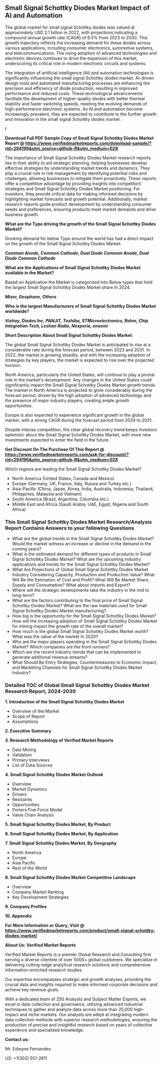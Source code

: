 <h2>Small Signal Schottky Diodes Market Impact of AI and Automation</h2><p>The global market for small signal Schottky diodes was valued at approximately USD 2.1 billion in 2022, with projections indicating a compound annual growth rate (CAGR) of 6.5% from 2023 to 2030. This growth trajectory reflects the increasing demand for these diodes across various applications, including consumer electronics, automotive systems, and telecommunications. The rising adoption of advanced technologies and electronic devices continues to drive the expansion of this market, underscoring its critical role in modern electronic circuits and systems.</p><p>The integration of artificial intelligence (AI) and automation technologies is significantly influencing the small signal Schottky diodes market. AI-driven design tools and automated manufacturing processes are enhancing the precision and efficiency of diode production, resulting in improved performance and reduced costs. These technological advancements facilitate the development of higher-quality diodes with better thermal stability and faster switching speeds, meeting the evolving demands of high-performance electronic systems. As AI and automation become increasingly prevalent, they are expected to contribute to the further growth and innovation in the small signal Schottky diodes market.</p>t</p><p id="" class=""><strong>Download Full PDF Sample Copy of Small Signal Schottky Diodes Market Report @ <a href="https://www.verifiedmarketreports.com/download-sample/?rid=294196&utm_source=github-R&utm_medium=028" target="_blank">https://www.verifiedmarketreports.com/download-sample/?rid=294196&utm_source=github-R&utm_medium=028</a></strong></p><p>The importance of&nbsp;Small Signal Schottky Diodes Market research reports lies in their ability to aid strategic planning, helping businesses develop effective strategies by understanding market trends and dynamics. They play a crucial role in risk management by identifying potential risks and challenges, allowing businesses to mitigate them proactively. These reports offer a competitive advantage by providing insights into competitors' strategies and Small Signal Schottky Diodes Market positioning. For investors, they provide critical data for making informed decisions by highlighting market forecasts and growth potential. Additionally, market research reports guide product development by understanding consumer needs and preferences, ensuring products meet market demands and drive business growth.</p><p><strong>What are the&nbsp;Type driving the growth of the Small Signal Schottky Diodes Market?</strong></p><p id="" class="">Growing demand for below Type around the world has had a direct impact on the growth of the Small Signal Schottky Diodes Market:</p><em><strong>Common Anode, Common Cathode, Dual Diode Common Anode, Dual Diode Common Cathode</strong></em></p><strong>What are the&nbsp;Applications&nbsp;of Small Signal Schottky Diodes Market available in the Market?</strong></p><p id="" class="">Based on Application the Market is categorized into Below types that held the largest Small Signal Schottky Diodes Market share In 2024.</p><em><strong>Mixer, Geophone, Others</strong></em></p><strong>Who is the largest Manufacturers of Small Signal Schottky Diodes Market worldwide?</strong></p><p><em><strong>Vishay, Diodes Inc, PANJIT, Toshiba, STMicroelectronics, Rohm, Chip Integration Tech, Leshan Radio, Nexperia, onsemi</strong></em></p><p id="" class=""><strong>Short Description About Small Signal Schottky Diodes Market:</strong></p><p>The global Small Signal Schottky Diodes Market is anticipated to rise at a considerable rate during the forecast period, between 2023 and 2031. In 2022, the market is growing steadily, and with the increasing adoption of strategies by key players, the market is expected to rise over the projected horizon.</p><p>North America, particularly the United States, will continue to play a pivotal role in the market's development. Any changes in the United States could significantly impact the Small Signal Schottky Diodes Market growth trends. The market in North America is projected to grow considerably during the forecast period, driven by the high adoption of advanced technology and the presence of major industry players, creating ample growth opportunities.</p><p>Europe is also expected to experience significant growth in the global market, with a strong CAGR during the forecast period from 2024 to 2031.</p><p>Despite intense competition, the clear global recovery trend keeps investors optimistic about the Small Signal Schottky Diodes Market, with more new investments expected to enter the field in the future.</p><p id="" class=""><strong>Get Discount On The Purchase Of This Report @ <a href="https://www.verifiedmarketreports.com/ask-for-discount/?rid=294196&utm_source=github-R&utm_medium=028" target="_blank">https://www.verifiedmarketreports.com/ask-for-discount/?rid=294196&utm_source=github-R&utm_medium=028</a></strong></p>Which regions are leading the Small Signal Schottky Diodes Market?</p><ul><li>North America (United States, Canada and Mexico)</li><li>Europe (Germany, UK, France, Italy, Russia and Turkey etc.)</li><li>Asia-Pacific (China, Japan, Korea, India, Australia, Indonesia, Thailand, Philippines, Malaysia and Vietnam)</li><li>South America (Brazil, Argentina, Columbia etc.)</li><li>Middle East and Africa (Saudi Arabia, UAE, Egypt, Nigeria and South Africa)</li></ul><h3 id="" class="">This Small Signal Schottky Diodes Market Research/Analysis Report Contains Answers to your following Questions</h3><ul><li>What are the global trends in the Small Signal Schottky Diodes Market? Would the market witness an increase or decline in the demand in the coming years?</li><li>What is the estimated demand for different types of products in Small Signal Schottky Diodes Market? What are the upcoming industry applications and trends for the Small Signal Schottky Diodes Market?</li><li>What Are Projections of Global Small Signal Schottky Diodes Market Industry Considering Capacity, Production and Production Value? What Will Be the Estimation of Cost and Profit? What Will Be Market Share, Supply and Consumption? What about imports and Export?</li><li>Where will the strategic developments take the industry in the mid to long-term?</li><li>What are the factors contributing to the final price of Small Signal Schottky Diodes Market? What are the raw materials used for Small Signal Schottky Diodes Market manufacturing?</li><li>How big is the opportunity for the Small Signal Schottky Diodes Market? How will the increasing adoption of Small Signal Schottky Diodes Market for mining impact the growth rate of the overall market?</li><li>How much is the global Small Signal Schottky Diodes Market worth? What was the value of the market In 2020?</li><li>Who are the major players operating in the Small Signal Schottky Diodes Market? Which companies are the front runners?</li><li>Which are the recent industry trends that can be implemented to generate additional revenue streams?</li><li>What Should Be Entry Strategies, Countermeasures to Economic Impact, and Marketing Channels for Small Signal Schottky Diodes Market Industry?</li></ul><h3 id="" class="">Detailed TOC of Global Small Signal Schottky Diodes Market Research Report, 2024-2030</h3><p id="" class=""><strong>1. Introduction of the Small Signal Schottky Diodes Market</strong></p><ul><li>Overview of the Market</li><li>Scope of Report</li><li>Assumptions</li></ul><p id="" class=""><strong>2. Executive Summary</strong></p><p id="" class=""><strong>3. Research Methodology of Verified Market Reports</strong></p><ul><li>Data Mining</li><li>Validation</li><li>Primary Interviews</li><li>List of Data Sources</li></ul><p id="" class=""><strong>4. Small Signal Schottky Diodes Market Outlook</strong></p><ul><li>Overview</li><li>Market Dynamics</li><li>Drivers</li><li>Restraints</li><li>Opportunities</li><li>Porters Five Force Model</li><li>Value Chain Analysis</li></ul><p id="" class=""><strong>5. Small Signal Schottky Diodes Market, By Product</strong></p><p id="" class=""><strong>6. Small Signal Schottky Diodes Market, By Application</strong></p><p id="" class=""><strong>7. Small Signal Schottky Diodes Market, By Geography</strong></p><ul><li>North America</li><li>Europe</li><li>Asia Pacific</li><li>Rest of the World</li></ul><p id="" class=""><strong>8. Small Signal Schottky Diodes Market Competitive Landscape</strong></p><ul><li>Overview</li><li>Company Market Ranking</li><li>Key Development Strategies</li></ul><p id="" class=""><strong>9. Company Profiles</strong></p><p id="" class=""><strong>10. Appendix</strong></p><p id="" class=""><strong>For More Information or Query, Visit @ <a href="https://www.verifiedmarketreports.com/product/small-signal-schottky-diodes-market/" target="_blank">https://www.verifiedmarketreports.com/product/small-signal-schottky-diodes-market/</a></strong></p><p id="" class=""><strong>About Us: Verified Market Reports</strong></p><p id="" class="">Verified Market Reports is a premier Global Research and Consulting firm serving a diverse clientele of over 5000+ global customers. We specialize in delivering cutting-edge analytical research solutions and comprehensive information-enriched research studies.</p><p id="" class="">Our expertise encompasses strategic and growth analyses, providing the crucial data and insights required to make informed corporate decisions and achieve key revenue goals.</p><p id="" class="">With a dedicated team of 250 Analysts and Subject Matter Experts, we excel in data collection and governance, utilizing advanced industrial techniques to gather and analyze data across more than 25,000 high-impact and niche markets. Our analysts are adept at integrating modern data collection methods with superior research methodologies, ensuring the production of precise and insightful research based on years of collective experience and specialized knowledge.</p><p id="" class=""><strong>Contact us:</strong></p><p id="" class="">Mr. Edwyne Fernandes</p><p id="" class="">US: +1(302) 551-2611</p>